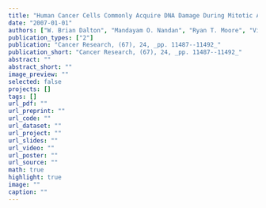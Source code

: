 ```yaml
---
title: "Human Cancer Cells Commonly Acquire DNA Damage During Mitotic Arrest"
date: "2007-01-01"
authors: ["W. Brian Dalton", "Mandayam O. Nandan", "Ryan T. Moore", "Vincent W. Yang"]
publication_types: ["2"]
publication: "Cancer Research, (67), 24, _pp. 11487--11492_"
publication_short: "Cancer Research, (67), 24, _pp. 11487--11492_"
abstract: ""
abstract_short: ""
image_preview: ""
selected: false
projects: []
tags: []
url_pdf: ""
url_preprint: ""
url_code: ""
url_dataset: ""
url_project: ""
url_slides: ""
url_video: ""
url_poster: ""
url_source: ""
math: true
highlight: true
image: ""
caption: ""
---
```

